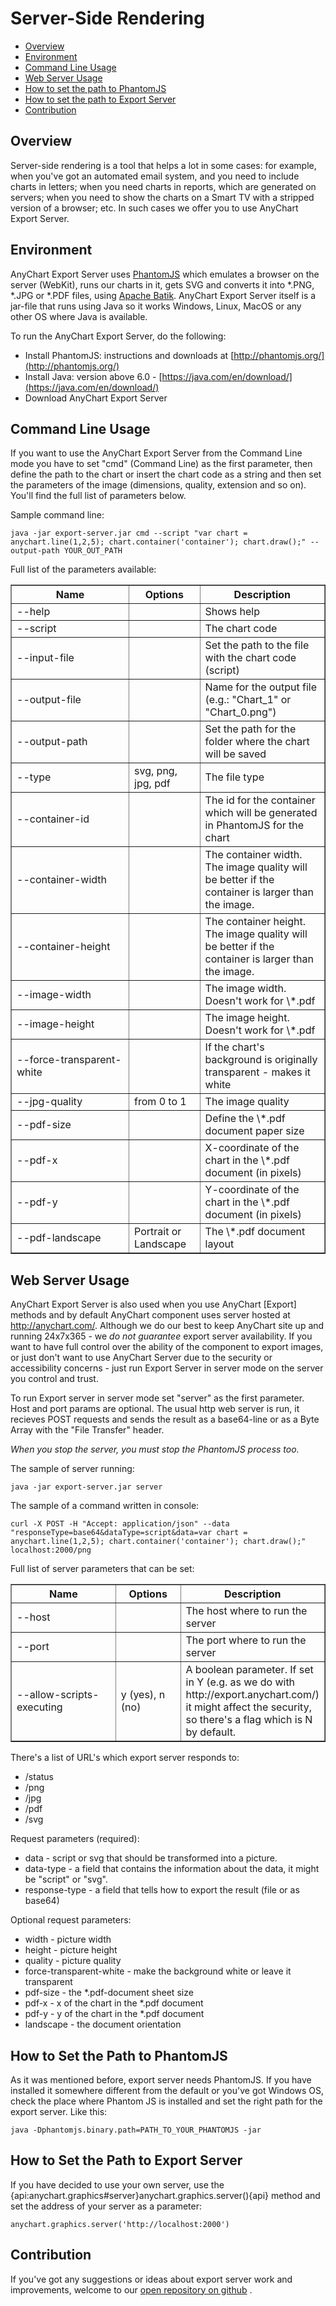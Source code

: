 # Server-Side Rendering

* [Overview](#overview)
* [Environment](#environment)
* [Command Line Usage](#command_line_usage)
* [Web Server Usage](#web_server_usage)
* [How to set the path to PhantomJS](#how_to_set_the_path_to_phantomjs)
* [How to set the path to Export Server](#how_to_set_the_path_to_export_server)
* [Contribution](#contribution)

## Overview

Server-side rendering is a tool that helps a lot in some cases: for example, when you've got an automated email system, and you need to include charts in letters; when you need charts in reports, which are generated on servers; when you need to show the charts on a Smart TV with a stripped version of a browser; etc. In such cases we offer you to use AnyChart Export Server.

## Environment

AnyChart Export Server uses [PhantomJS](http://phantomjs.org/) which emulates a browser on the server (WebKit), runs our charts in it, gets SVG and converts it into \*.PNG, \*.JPG or \*.PDF files, using [Apache Batik](https://xmlgraphics.apache.org/batik/).
AnyChart Export Server itself is a jar-file that runs using Java so it works Windows, Linux, MacOS or any other OS where Java is available.
 
To run the AnyChart Export Server, do the following:
* Install PhantomJS: instructions and downloads at [http://phantomjs.org/](http://phantomjs.org/)
* Install Java: version above 6.0 - [https://java.com/en/download/](https://java.com/en/download/)
* Download AnyChart Export Server 

## Command Line Usage

If you want to use the AnyChart Export Server from the Command Line mode you have to set "cmd" (Command Line) as the first parameter, then define the path to the chart or insert the chart code as a string 
and then set the parameters of the image (dimensions, quality, extension and so on). You'll find the full list of  parameters below.

Sample command line:
```
java -jar export-server.jar cmd --script "var chart = anychart.line(1,2,5); chart.container('container'); chart.draw();" --output-path YOUR_OUT_PATH
```
Full list of the parameters available:

<table width="490" border="1" class="dtTABLE">
<tbody>
<tr>
<th width="190"><strong>Name</strong></th>
<th width="100"><strong>Options</strong></th>
<th width="200"><strong>Description</strong></th>
</tr>

<tr>
<td>--help</td>
<td></td>
<td>Shows help</td>
</tr>

<tr>
<td>--script</td>
<td></td>
<td>The chart code</td>
</tr>

<tr>
<td>--input-file</td>
<td></td>
<td>Set the path to the file with the chart code (script)</td>
</tr>

<tr>
<td>--output-file</td>
<td></td>
<td>Name for the output file (e.g.: "Chart_1" or "Chart_0.png")</td>
</tr>

<tr>
<td>--output-path</td>
<td></td>
<td>Set the path for the folder where the chart will be saved</td>
</tr>

<tr>
<td>--type</td>
<td>svg, png, jpg, pdf</td>
<td>The file type</td>
</tr>

<tr>
<td>--container-id</td>
<td></td>
<td>The id for the container which will be generated in PhantomJS for the chart</td>
</tr>

<tr>
<td>--container-width</td>
<td></td>
<td>The container width. The image quality will be better if the container is larger than the image.</td>
</tr>

<tr>
<td>--container-height</td>
<td></td>
<td>The container height. The image quality will be better if the container is larger than the image.</td>
</tr>

<tr>
<td>--image-width</td>
<td></td>
<td>The image width. Doesn't work for \*.pdf</td>
</tr>

<tr>
<td>--image-height</td>
<td></td>
<td>The image height. Doesn't work for \*.pdf</td>
</tr>

<tr>
<td>--force-transparent-white</td>
<td></td>
<td>If the chart's background is originally transparent - makes it white</td>
</tr>

<tr>
<td>--jpg-quality</td>
<td>from 0 to 1</td>
<td>The image quality</td>
</tr>

<tr>
<td>--pdf-size</td>
<td></td>
<td>Define the \*.pdf document paper size</td>
</tr>

<tr>
<td>--pdf-x</td>
<td></td>
<td>X-coordinate of the chart in the \*.pdf document (in pixels)</td>
</tr>

<tr>
<td>--pdf-y</td>
<td></td>
<td>Y-coordinate of the chart in the \*.pdf document (in pixels)</td>
</tr>

<tr>
<td>--pdf-landscape</td>
<td>Portrait or Landscape</td>
<td>The \*.pdf document layout</td>
</tr>

</tbody>
</table>

## Web Server Usage 

AnyChart Export Server is also used when you use AnyChart [Export] methods and by default AnyChart component uses server hosted at http://anychart.com/. Although we do our best to keep AnyChart site up and running 24x7x365 - we *do not guarantee* export server availability. 
If you want to have full control over the ability of the component to export images, or just don't want to use  AnyChart Server due to the security or accessibility concerns - just run Export Server in server mode on the server you control and trust.

To run Export server in server mode set "server" as the first parameter. Host and port params are optional.
The usual http web server is run, it recieves POST requests and sends the result as a base64-line or as a Byte Array with the "File Transfer" header.

*When you stop the server, you must stop the PhantomJS process too.*

The sample of server running:
```
java -jar export-server.jar server
```

The sample of a command written in console:
```
curl -X POST -H "Accept: application/json" --data "responseType=base64&dataType=script&data=var chart = anychart.line(1,2,5); chart.container('container'); chart.draw();" localhost:2000/png
```
Full list of server parameters that can be set:

<table width="490" border="1" class="dtTABLE">
<tbody>
<tr>
<th width="190"><strong>Name</strong></th>
<th width="100"><strong>Options</strong></th>
<th width="200"><strong>Description</strong></th>
</tr>

<tr>
<td>--host</td>
<td></td>
<td>The host where to run the server</td>
</tr>

<tr>
<td>--port</td>
<td></td>
<td>The port where to run the server</td>
</tr>

<tr>
<td>--allow-scripts-executing</td>
<td>y (yes), n (no)</td>
<td>A boolean parameter. If set in Y (e.g. as we do with http://export.anychart.com/) it might affect the security, so there's a flag which is N by default. </td>
</tr>
</tbody>
</table>

There's a list of URL's which export server responds to:
* /status
* /png
* /jpg
* /pdf
* /svg

Request parameters (required):
* data - script or svg that should be transformed into a picture.
* data-type - a field that contains the information about the data, it might be "script" or "svg".
* response-type - a field that tells how to export the result (file or as base64)

Optional request parameters:
* width - picture width
* height - picture height 
* quality - picture quality
* force-transparent-white - make the background white or leave it transparent
* pdf-size - the \*.pdf-document sheet size
* pdf-x - x of the chart in the \*.pdf document 
* pdf-y - y of the chart in the \*.pdf document 
* landscape - the document orientation

## How to Set the Path to PhantomJS 
As it was mentioned before, export server needs PhantomJS. If you have installed it somewhere different from the default or you've got Windows OS, 
check the place where Phantom JS is installed and set the right path for the export server. Like this:

```
java -Dphantomjs.binary.path=PATH_TO_YOUR_PHANTOMJS -jar
```

## How to Set the Path to Export Server 
If you have decided to use your own server, use the {api:anychart.graphics#server}anychart.graphics.server(){api} method and set the address of your server as a parameter:

```
anychart.graphics.server('http://localhost:2000')
```

## Contribution 

If you've got any suggestions or ideas about export server work and improvements, welcome to our [open repository on github](https://github.com/AnyChart/export-server) .
